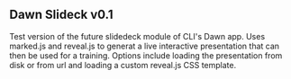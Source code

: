 ## Dawn Slideck v0.1

Test version of the future slidedeck module of CLI's Dawn app.
Uses marked.js and reveal.js to generat a live interactive presentation that can then be used for a training.
Options include loading the presentation from disk or from url and loading a custom reveal.js CSS template. 